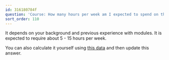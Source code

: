 ```yaml
---
id: 316180784f
question: 'Course: How many hours per week am I expected to spend on this course?'
sort_order: 110
---
```


It depends on your background and previous experience with modules. It is expected to require about 5 - 15 hours per week.

You can also calculate it yourself using [this data](https://github.com/DataTalksClub/zoomcamp-analytics/tree/main/data/de-zoomcamp-2023) and then update this answer.